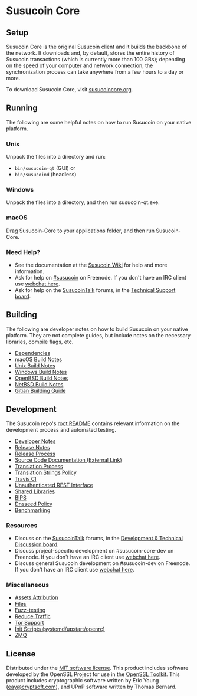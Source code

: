 Susucoin Core
=============

Setup
---------------------
Susucoin Core is the original Susucoin client and it builds the backbone of the network. It downloads and, by default, stores the entire history of Susucoin transactions (which is currently more than 100 GBs); depending on the speed of your computer and network connection, the synchronization process can take anywhere from a few hours to a day or more.

To download Susucoin Core, visit [susucoincore.org](https://susucoincore.org/en/releases/).

Running
---------------------
The following are some helpful notes on how to run Susucoin on your native platform.

### Unix

Unpack the files into a directory and run:

- `bin/susucoin-qt` (GUI) or
- `bin/susucoind` (headless)

### Windows

Unpack the files into a directory, and then run susucoin-qt.exe.

### macOS

Drag Susucoin-Core to your applications folder, and then run Susucoin-Core.

### Need Help?

* See the documentation at the [Susucoin Wiki](https://en.susucoin.it/wiki/Main_Page)
for help and more information.
* Ask for help on [#susucoin](http://webchat.freenode.net?channels=susucoin) on Freenode. If you don't have an IRC client use [webchat here](http://webchat.freenode.net?channels=susucoin).
* Ask for help on the [SusucoinTalk](https://susucointalk.org/) forums, in the [Technical Support board](https://susucointalk.org/index.php?board=4.0).

Building
---------------------
The following are developer notes on how to build Susucoin on your native platform. They are not complete guides, but include notes on the necessary libraries, compile flags, etc.

- [Dependencies](dependencies.md)
- [macOS Build Notes](build-osx.md)
- [Unix Build Notes](build-unix.md)
- [Windows Build Notes](build-windows.md)
- [OpenBSD Build Notes](build-openbsd.md)
- [NetBSD Build Notes](build-netbsd.md)
- [Gitian Building Guide](gitian-building.md)

Development
---------------------
The Susucoin repo's [root README](/README.md) contains relevant information on the development process and automated testing.

- [Developer Notes](developer-notes.md)
- [Release Notes](release-notes.md)
- [Release Process](release-process.md)
- [Source Code Documentation (External Link)](https://dev.visucore.com/susucoin/doxygen/)
- [Translation Process](translation_process.md)
- [Translation Strings Policy](translation_strings_policy.md)
- [Travis CI](travis-ci.md)
- [Unauthenticated REST Interface](REST-interface.md)
- [Shared Libraries](shared-libraries.md)
- [BIPS](bips.md)
- [Dnsseed Policy](dnsseed-policy.md)
- [Benchmarking](benchmarking.md)

### Resources
* Discuss on the [SusucoinTalk](https://susucointalk.org/) forums, in the [Development & Technical Discussion board](https://susucointalk.org/index.php?board=6.0).
* Discuss project-specific development on #susucoin-core-dev on Freenode. If you don't have an IRC client use [webchat here](http://webchat.freenode.net/?channels=susucoin-core-dev).
* Discuss general Susucoin development on #susucoin-dev on Freenode. If you don't have an IRC client use [webchat here](http://webchat.freenode.net/?channels=susucoin-dev).

### Miscellaneous
- [Assets Attribution](assets-attribution.md)
- [Files](files.md)
- [Fuzz-testing](fuzzing.md)
- [Reduce Traffic](reduce-traffic.md)
- [Tor Support](tor.md)
- [Init Scripts (systemd/upstart/openrc)](init.md)
- [ZMQ](zmq.md)

License
---------------------
Distributed under the [MIT software license](/COPYING).
This product includes software developed by the OpenSSL Project for use in the [OpenSSL Toolkit](https://www.openssl.org/). This product includes
cryptographic software written by Eric Young ([eay@cryptsoft.com](mailto:eay@cryptsoft.com)), and UPnP software written by Thomas Bernard.
